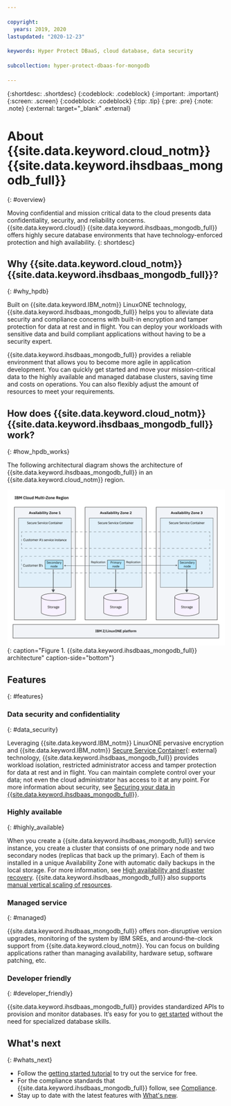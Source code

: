 ```yaml
---

copyright:
  years: 2019, 2020
lastupdated: "2020-12-23"

keywords: Hyper Protect DBaaS, cloud database, data security

subcollection: hyper-protect-dbaas-for-mongodb

---
```


{:shortdesc: .shortdesc}
{:codeblock: .codeblock}
{:important: .important}
{:screen: .screen}
{:codeblock: .codeblock}
{:tip: .tip}
{:pre: .pre}
{:note: .note}
{:external: target="_blank" .external}

# About {{site.data.keyword.cloud_notm}} {{site.data.keyword.ihsdbaas_mongodb_full}}
{: #overview}

Moving confidential and mission critical data to the cloud presents data confidentiality, security, and reliability concerns. {{site.data.keyword.cloud}} {{site.data.keyword.ihsdbaas_mongodb_full}} offers highly secure database environments that have technology-enforced protection and high availability.
{: shortdesc}

## Why {{site.data.keyword.cloud_notm}} {{site.data.keyword.ihsdbaas_mongodb_full}}?
{: #why_hpdb}

Built on {{site.data.keyword.IBM_notm}} LinuxONE technology, {{site.data.keyword.ihsdbaas_mongodb_full}} helps you to alleviate data security and compliance concerns with built-in encryption and tamper protection for data at rest and in flight. You can deploy your workloads with sensitive data and build compliant applications without having to be a security expert.

{{site.data.keyword.ihsdbaas_mongodb_full}} provides a reliable environment that allows you to become more agile in application development. You can quickly get started and move your mission-critical data to the highly available and managed database clusters, saving time and costs on operations. You can also flexibly adjust the amount of resources to meet your requirements.

## How does {{site.data.keyword.cloud_notm}} {{site.data.keyword.ihsdbaas_mongodb_full}} work?
{: #how_hpdb_works}

The following architectural diagram shows the architecture of {{site.data.keyword.ihsdbaas_mongodb_full}} in an {{site.data.keyword.cloud_notm}} region. 

![{{site.data.keyword.ihsdbaas_mongodb_full}} architecture](images/architecture.svg "{{site.data.keyword.ihsdbaas_mongodb_full}} architecture"){: caption="Figure 1. {{site.data.keyword.ihsdbaas_mongodb_full}} architecture" caption-side="bottom"}

## Features
{: #features}

### Data security and confidentiality
{: #data_security}

Leveraging {{site.data.keyword.IBM_notm}} LinuxONE pervasive encryption and {{site.data.keyword.IBM_notm}} [Secure Service Container](https://www.ibm.com/us-en/marketplace/secure-service-container){: external} technology, {{site.data.keyword.ihsdbaas_mongodb_full}} provides workload isolation, restricted administrator access and tamper protection for data at rest and in flight. You can maintain complete control over your data; not even the cloud administrator has access to it at any point. For more information about security, see [Securing your data in {{site.data.keyword.ihsdbaas_mongodb_full}}](/docs/hyper-protect-dbaas-for-mongodb?topic=hyper-protect-dbaas-for-mongodb-data-security).

### Highly available
{: #highly_available}

When you create a {{site.data.keyword.ihsdbaas_mongodb_full}} service instance, you create a cluster that consists of one primary node and two secondary nodes (replicas that back up the primary). Each of them is installed in a unique Availability Zone with automatic daily backups in the local storage. For more information, see [High availability and disaster recovery](/docs/hyper-protect-dbaas-for-mongodb?topic=hyper-protect-dbaas-for-mongodb-high-availability-disaster-recovery). {{site.data.keyword.ihsdbaas_mongodb_full}} also supports [manual vertical scaling of resources](/docs/hyper-protect-dbaas-for-mongodb?topic=hyper-protect-dbaas-for-mongodb-resources-scaling).

### Managed service
{: #managed}

{{site.data.keyword.ihsdbaas_mongodb_full}} offers non-disruptive version upgrades, monitoring of the system by IBM SREs, and around-the-clock support from {{site.data.keyword.cloud_notm}}. You can focus on building applications rather than managing availability, hardware setup, software patching, etc.

### Developer friendly
{: #developer_friendly}

{{site.data.keyword.ihsdbaas_mongodb_full}} provides standardized APIs to provision and monitor databases. It‘s easy for you to [get started](/docs/hyper-protect-dbaas-for-mongodb?topic=hyper-protect-dbaas-for-mongodb-gettingstarted) without the need for specialized database skills.

## What's next
{: #whats_next}

- Follow the [getting started tutorial](/docs/hyper-protect-dbaas-for-mongodb?topic=hyper-protect-dbaas-for-mongodb-gettingstarted) to try out the service for free.
- For the compliance standards that {{site.data.keyword.ihsdbaas_mongodb_full}} follow, see [Compliance](/docs/hyper-protect-dbaas-for-mongodb?topic=hyper-protect-dbaas-for-mongodb-compliance).
- Stay up to date with the latest features with [What's new](/docs/hyper-protect-dbaas-for-mongodb?topic=hyper-protect-dbaas-for-mongodb-what-new).
